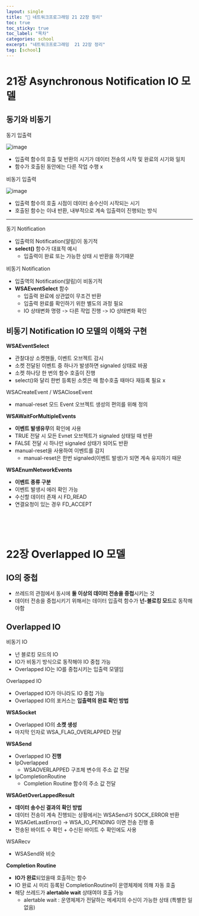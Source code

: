 ```yaml
---
layout: single
title: "📘 네트워크프로그래밍 21 22장 정리"
toc: true
toc_sticky: true
toc_label: "목차"
categories: school
excerpt: "네트워크프로그래밍  21 22장 정리"
tag: [school]
---
```


# 21장 Asynchronous Notification IO 모델

## 동기와 비동기
동기 입출력

![image](/assets/images/network/image7.png)
- 입출력 함수의 호출 및 반환의 시기가 데이터 전송의 시작 및 완료의 시기와 일치
- 함수가 호출된 동안에는 다른 작업 수행 x

비동기 입출력

![image](/assets/images/network/image8.png)
- 입출력 함수의 호출 시점이 데이터 송수신이 시작되는 시기
- 호출된 함수는 이내 반환, 내부적으로 계속 입출력이 진행되는 방식

---
동기 Notification
- 입출력의 Notification(알림)이 동기적
- **select()** 함수가 대표적 예시
    - 입출력이 완료 또는 가능한 상태 시 반환을 하기때문

비동기 Notification
- 입출역의 Notification(알림)이 비동기적
- **WSAEventSelect** 함수
    - 입출력 완료에 상관없이 무조건 반환
    - 입출력 완료를 확인하기 위한 별도의 과정 필요
    - IO 상태변화 명령 -> 다른 작업 진행 -> IO 상태변화 확인

## 비동기 Notification IO 모델의 이해와 구현
**WSAEventSelect**
- 관찰대상 소켓핸들, 이벤트 오브젝트 감시
- 소켓 전달된 이벤트 중 하나가 발생하면 signaled 상태로 바꿈
- 소켓 하나당 한 번의 함수 호출이 진행
- select()와 달리 한번 등록된 소켓은 매 함수호출 때마다 재등록 필요 x

WSACreateEvent / WSACloseEvent
- manual-reset 모드 Event 오브젝트 생성의 편의를 위해 정의

**WSAWaitForMultipleEvents**
- **이벤트 발생유무**의 확인에 사용
- TRUE 전달 시 모든 Evnet 오브젝트가 signaled 상태일 때 반환
- FALSE 전달 시 하나만 signaled 상태가 되어도 반환
- manual-reset을 사용하여 이벤트를 감지
    - manual-reset은 한번 signaled(이벤트 발생)가 되면 계속 유지하기 때문 

**WSAEnumNetworkEvents**
- **이벤트 종류 구분**
- 이벤트 발생시 에러 확인 가능
- 수신할 데이터 존재 시 FD_READ
- 연결요청이 있는 경우 FD_ACCEPT


<br/>
<br/>
<br/>

# 22장 Overlapped IO 모델
## IO의 중첩
- 쓰레드의 관점에서 동시에 **둘 이상의 데이터 전송을 중첩**시키는 것
- 데이터 전송을 중첩시키기 위해서는 데이터 입출력 함수가 **넌-블로킹 모드**로 동작해야함

## Overlapped IO
비동기 IO

- 넌 블로킹 모드의 IO
- IO가 비동기 방식으로 동작해야 IO 중첩 가능
- Overlapped IO는 IO를 중첩시키는 입출력 모델임

Overlapped IO
- Overlapped IO가 아니라도 IO 중첩 가능
- Overlapped IO의 포커스는 **입출력의 완료 확인 방법**

**WSASocket**
- Overlapped IO의 **소켓 생성**
- 마지막 인자로 WSA_FLAG_OVERLAPPED 전달

**WSASend**
- Overlapped IO **진행**
- IpOverlapped
    - WSAOVERLAPPED 구조체 변수의 주소 값 전달
- IpCompletionRoutine
    - Completion Routine 함수의 주소 값 전달

**WSAGetOverLappedResult**
- **데이터 송수신 결과의 확인 방법**
- 데이터 전송이 계속 진행되는 상황에서는 WSASend가 SOCK_ERROR 반환
- WSAGetLastError() -> WSA_IO_PENDING 이면 전송 진행 중
- 전송된 바이트 수 확인 + 수신된 바이트 수 확인에도 사용

WSARecv
- WSASend와 비슷

**Completion Routine**
- **IO가 완료**되었을때 호출하는 함수
- IO 완료 시 미리 등록된 CompletionRoutine이 운영체제에 의해 자동 호출
- 해당 쓰레드가 **alertable wait** 상태여야 호출 가능
    - alertable wait : 운영체제가 전달하는 메세지의 수신이 가능한 상태 (특별한 일 없음)

    
<br/>
<br/>
<br/>

